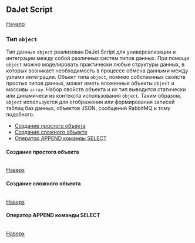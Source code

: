 ## DaJet Script

[Начало](https://github.com/zhichkin/dajet/tree/main/doc/dajet-script/README.md)

### Тип ```object```

Тип данных ```object``` реализован DaJet Script для универсализации и интеграции между собой различных систем типов данных. При помощи ```object``` можно моделировать практически любые структуры данных, в которых возникает необходимость в процессе обмена данными между узлами интеграции. Объект типа ```object```, помимо собственных свойств простых типов данных, может иметь вложенные объекты ```object``` и массивы ```array```. Набор свойств объекта и их тип выводится статически или динамичеси из контекста использования ```object```. Таким образом, ```object``` используется для отображения или формирования записей таблиц баз данных, объектов JSON, сообщений RabbitMQ и тому подобного. 

- [Создание простого объекта](#создание-простого-объекта)
- [Создание сложного объекта](#создание-сложного-объекта)
- [Оператор APPEND команды SELECT](#оператор-append-команды-select)

#### Создание простого объекта

```TSQL

```

[Наверх](#тип-object)

#### Создание сложного объекта

```TSQL

```

[Наверх](#тип-object)

#### Оператор APPEND команды SELECT

```TSQL

```

[Наверх](#тип-object)
